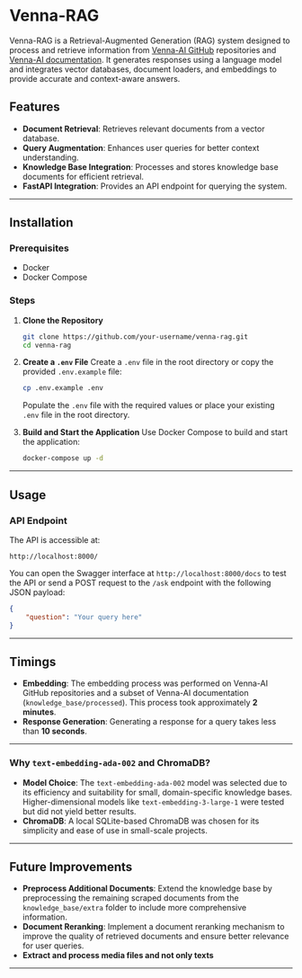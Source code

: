 # Venna-RAG

Venna-RAG is a Retrieval-Augmented Generation (RAG) system designed to process and retrieve information from [Venna-AI GitHub](https://github.com/vanna-ai/vanna) repositories and [Venna-AI documentation](https://vanna.ai/docs/). It generates responses using a language model and integrates vector databases, document loaders, and embeddings to provide accurate and context-aware answers.

## Features
- **Document Retrieval**: Retrieves relevant documents from a vector database.
- **Query Augmentation**: Enhances user queries for better context understanding.
- **Knowledge Base Integration**: Processes and stores knowledge base documents for efficient retrieval.
- **FastAPI Integration**: Provides an API endpoint for querying the system.

---

## Installation

### Prerequisites
- Docker
- Docker Compose

### Steps

1. **Clone the Repository**
   ```bash
   git clone https://github.com/your-username/venna-rag.git
   cd venna-rag
   ```

2. **Create a `.env` File**
   Create a `.env` file in the root directory or copy the provided `.env.example` file:
   ```bash
   cp .env.example .env
   ```
   Populate the `.env` file with the required values or place your existing `.env` file in the root directory.

3. **Build and Start the Application**
   Use Docker Compose to build and start the application:
   ```bash
   docker-compose up -d
   ```

---

## Usage

### API Endpoint
The API is accessible at:
```
http://localhost:8000/
```

You can open the Swagger interface at `http://localhost:8000/docs` to test the API or send a POST request to the `/ask` endpoint with the following JSON payload:
```json
{
    "question": "Your query here"
}
```

---

## Timings

- **Embedding**: The embedding process was performed on Venna-AI GitHub repositories and a subset of Venna-AI documentation (`knowledge_base/processed`). This process took approximately **2 minutes**.
- **Response Generation**: Generating a response for a query takes less than **10 seconds**.

---

### Why `text-embedding-ada-002` and ChromaDB?

- **Model Choice**: The `text-embedding-ada-002` model was selected due to its efficiency and suitability for small, domain-specific knowledge bases. Higher-dimensional models like `text-embedding-3-large-1` were tested but did not yield better results.
- **ChromaDB**: A local SQLite-based ChromaDB was chosen for its simplicity and ease of use in small-scale projects.


---

## Future Improvements

- **Preprocess Additional Documents**: Extend the knowledge base by preprocessing the remaining scraped documents from the `knowledge_base/extra` folder to include more comprehensive information.
- **Document Reranking**: Implement a document reranking mechanism to improve the quality of retrieved documents and ensure better relevance for user queries.
- **Extract and process media files and not only texts**
---